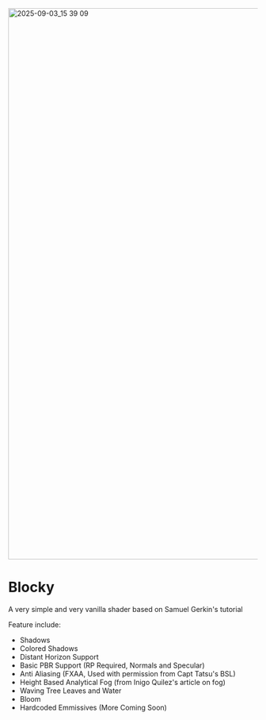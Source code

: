 

<img width="1920" height="1111" alt="2025-09-03_15 39 09" src="https://github.com/user-attachments/assets/24ac9502-eaed-4497-90ec-fe7fea702824" />




# **Blocky**

A very simple and very vanilla shader based on Samuel Gerkin's tutorial

Feature include:
- Shadows
- Colored Shadows
- Distant Horizon Support
- Basic PBR Support (RP Required, Normals and Specular)
- Anti Aliasing (FXAA, Used with permission from Capt Tatsu's BSL)
- Height Based Analytical Fog (from Inigo Quilez's article on fog)
- Waving Tree Leaves and Water
- Bloom
- Hardcoded Emmissives (More Coming Soon)




